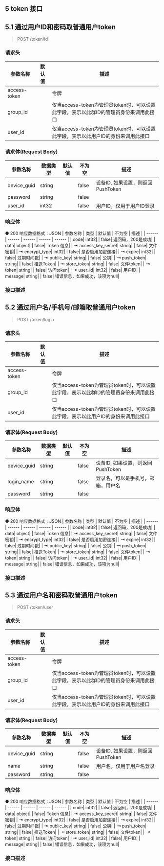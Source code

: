
## 5    token 接口

## 5.1  通过用户ID和密码取普通用户token

> POST  /token/id

### 请求头
|  参数名称 |  默认值 |  描述 | 
|  ------ |  ------ |  ------ | 
| access-token| | 令牌| | app_id| | 应用ID| 
| group_id| | 仅当access-token为管理员token时，可以设置此字段，表示以此群ID的管理员身份来调用此接口| 
| user_id| | 仅当access-token为管理员token时，可以设置此字段，表示以此用户ID的身份来调用此接口| 

### 请求体(Request Body)
|  参数名称 |  数据类型 |  默认值 |  不为空 |  描述 | 
|  ------ |  ------ |  ------ |  ------ |  ------ | 
|  device_guid| string| | false| 设备ID, 如果设置，则返回PushToken| 
|  password| string| | false| | 
|  user_id| int32| | false| 用户ID，仅用于用户ID登录| 

### 响应体
● 200 响应数据格式：JSON
|  参数名称 |  类型 |  默认值 |  不为空 |  描述 | 
|  ------ |  ------ |  ------ |  ------ |  ------ | 
|  code| int32| | false| 返回码，200是成功| 
|  data| object| | false| Token 信息| 
| ⇥ access_key_secret| string| | false| 文件密钥| 
| ⇥ encrypt_type| int32| | false| 是否启用加密连接| 
| ⇥ expire| int32| | false| 过期时间戳| 
| ⇥ public_key| string| | false| 公钥| 
| ⇥ push_token| string| | false| 推送Token| 
| ⇥ store_token| string| | false| 文件token| 
| ⇥ token| string| | false| 访问token| 
| ⇥ user_id| int32| | false| 用户ID| 
|  message| string| | false| 错误信息，如果成功，该项为null| 


### 接口描述
> 




## 5.2  通过用户名/手机号/邮箱取普通用户token

> POST  /token/login

### 请求头
|  参数名称 |  默认值 |  描述 | 
|  ------ |  ------ |  ------ | 
| access-token| | 令牌| | app_id| | 应用ID| 
| group_id| | 仅当access-token为管理员token时，可以设置此字段，表示以此群ID的管理员身份来调用此接口| 
| user_id| | 仅当access-token为管理员token时，可以设置此字段，表示以此用户ID的身份来调用此接口| 

### 请求体(Request Body)
|  参数名称 |  数据类型 |  默认值 |  不为空 |  描述 | 
|  ------ |  ------ |  ------ |  ------ |  ------ | 
|  device_guid| string| | false| 设备ID, 如果设置，则返回PushToken| 
|  login_name| string| | false| 登录名，可以是手机号，邮箱，用户名| 
|  password| string| | false| | 

### 响应体
● 200 响应数据格式：JSON
|  参数名称 |  类型 |  默认值 |  不为空 |  描述 | 
|  ------ |  ------ |  ------ |  ------ |  ------ | 
|  code| int32| | false| 返回码，200是成功| 
|  data| object| | false| Token 信息| 
| ⇥ access_key_secret| string| | false| 文件密钥| 
| ⇥ encrypt_type| int32| | false| 是否启用加密连接| 
| ⇥ expire| int32| | false| 过期时间戳| 
| ⇥ public_key| string| | false| 公钥| 
| ⇥ push_token| string| | false| 推送Token| 
| ⇥ store_token| string| | false| 文件token| 
| ⇥ token| string| | false| 访问token| 
| ⇥ user_id| int32| | false| 用户ID| 
|  message| string| | false| 错误信息，如果成功，该项为null| 


### 接口描述
> 




## 5.3  通过用户名和密码取普通用户token

> POST  /token/user

### 请求头
|  参数名称 |  默认值 |  描述 | 
|  ------ |  ------ |  ------ | 
| access-token| | 令牌| | app_id| | 应用ID| 
| group_id| | 仅当access-token为管理员token时，可以设置此字段，表示以此群ID的管理员身份来调用此接口| 
| user_id| | 仅当access-token为管理员token时，可以设置此字段，表示以此用户ID的身份来调用此接口| 

### 请求体(Request Body)
|  参数名称 |  数据类型 |  默认值 |  不为空 |  描述 | 
|  ------ |  ------ |  ------ |  ------ |  ------ | 
|  device_guid| string| | false| 设备ID, 如果设置，则返回PushToken| 
|  name| string| | false| 用户名，仅用于用户名登录| 
|  password| string| | false| | 

### 响应体
● 200 响应数据格式：JSON
|  参数名称 |  类型 |  默认值 |  不为空 |  描述 | 
|  ------ |  ------ |  ------ |  ------ |  ------ | 
|  code| int32| | false| 返回码，200是成功| 
|  data| object| | false| Token 信息| 
| ⇥ access_key_secret| string| | false| 文件密钥| 
| ⇥ encrypt_type| int32| | false| 是否启用加密连接| 
| ⇥ expire| int32| | false| 过期时间戳| 
| ⇥ public_key| string| | false| 公钥| 
| ⇥ push_token| string| | false| 推送Token| 
| ⇥ store_token| string| | false| 文件token| 
| ⇥ token| string| | false| 访问token| 
| ⇥ user_id| int32| | false| 用户ID| 
|  message| string| | false| 错误信息，如果成功，该项为null| 


### 接口描述
> 


